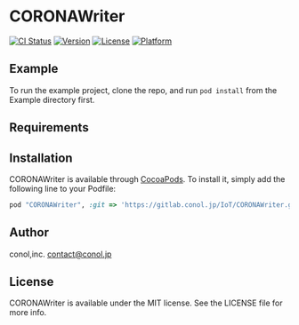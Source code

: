 # CORONAWriter

[![CI Status](http://img.shields.io/travis/mizota/CORONAWriter.svg?style=flat)](https://travis-ci.org/mizota/CORONAWriter)
[![Version](https://img.shields.io/cocoapods/v/CORONAWriter.svg?style=flat)](http://cocoapods.org/pods/CORONAWriter)
[![License](https://img.shields.io/cocoapods/l/CORONAWriter.svg?style=flat)](http://cocoapods.org/pods/CORONAWriter)
[![Platform](https://img.shields.io/cocoapods/p/CORONAWriter.svg?style=flat)](http://cocoapods.org/pods/CORONAWriter)

## Example

To run the example project, clone the repo, and run `pod install` from the Example directory first.

## Requirements

## Installation

CORONAWriter is available through [CocoaPods](http://cocoapods.org). To install
it, simply add the following line to your Podfile:

```ruby
pod "CORONAWriter", :git => 'https://gitlab.conol.jp/IoT/CORONAWriter.git', :branch => 'develop'
```

## Author

conol,inc. contact@conol.jp

## License

CORONAWriter is available under the MIT license. See the LICENSE file for more info.
